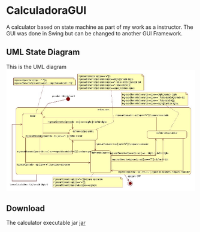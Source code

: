 # CalculadoraGUI
A calculator based on state machine as part of my work as a instructor. The GUI was done in Swing but can be changed to another GUI Framework.

## UML State Diagram
This is the UML diagram
![State Diagram](_etc/Calculadora_estados.jpg?raw=true "State Diagram")

## Download
The calculator executable jar 
[jar](https://github.com/checo06/CalculadoraGUI/raw/dev/_etc/CalculadoraGUI.jar)
